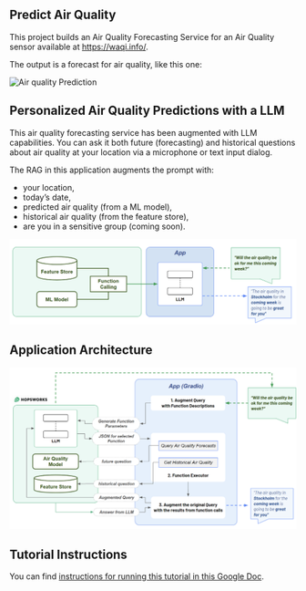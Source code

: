 ## Predict Air Quality

This project builds an Air Quality Forecasting Service for an Air Quality sensor available at https://waqi.info/.


The output is a forecast for air quality, like this one:

![Air quality Prediction](https://featurestorebook.github.io/mlfs-book/air-quality/assets/img/pm25_forecast.png)


## Personalized Air Quality Predictions with a LLM

This air quality forecasting service has been augmented with LLM capabilities. You can ask it both future (forecasting) and historical questions about air quality at your location via a microphone or text input dialog.

The RAG in this application augments the prompt with:
 * your location,
 * today’s date,
 * predicted air quality (from a ML model),
 * historical air quality (from the feature store),
 * are you in a sensitive group (coming soon).


![Personalized Air Quality with LLMs Architecture](personalized-air-quality-with-llms.png)


## Application Architecture

![Application Architecture Air Quality with LLMs Architecture](app-air-quality-with-llms.png)


## Tutorial Instructions

You can find [instructions for running this tutorial in this Google Doc](https://docs.google.com/document/d/1YXfM1_rpo1-jM-lYyb1HpbV9EJPN6i1u6h2rhdPduNE/edit?usp=sharing).

